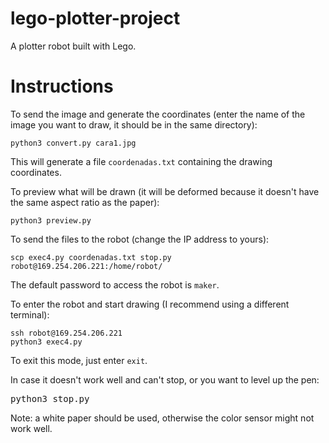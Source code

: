 # lego-plotter-project
A plotter robot built with Lego.

# Instructions
To send the image and generate the coordinates (enter the name of the image you want to draw, it should be in the same directory):

<pre><code>python3 convert.py cara1.jpg</code></pre>

This will generate a file `coordenadas.txt` containing the drawing coordinates.

To preview what will be drawn (it will be deformed because it doesn't have the same aspect ratio as the paper):
<pre><code>python3 preview.py</code></pre>

To send the files to the robot (change the IP address to yours):
<pre><code>scp exec4.py coordenadas.txt stop.py robot@169.254.206.221:/home/robot/</code></pre>

The default password to access the robot is `maker`.

To enter the robot and start drawing (I recommend using a different terminal):
<pre><code>ssh robot@169.254.206.221
python3 exec4.py</code></pre>

To exit this mode, just enter `exit`.

In case it doesn't work well and can't stop, or you want to level up the pen:
<pre><code></code>python3 stop.py</code></pre>

Note: a white paper should be used, otherwise the color sensor might not work well.
